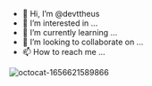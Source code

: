- 👋 Hi, I’m @devttheus
- 👀 I’m interested in ...
- 🌱 I’m currently learning ...
- 💞️ I’m looking to collaborate on ...
- 📫 How to reach me ...

![octocat-1656621589866](https://user-images.githubusercontent.com/107509938/176775158-77829cb0-bfdc-4fba-a5d9-296c6bfc48d5.png)


<!---
devttheus/devttheus is a ✨ special ✨ repository because its `README.md` (this file) appears on your GitHub profile.
You can click the Preview link to take a look at your changes.
--->
